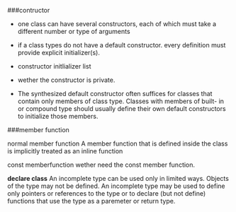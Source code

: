 

###contructor 
* one class can have several constructors, each of which must take a different number or type of arguments
* if a class types do not have a default constructor. every definition must provide explicit initializer(s). 
* constructor initlializer list 
* wether the constructor is private.

* The synthesized default constructor often suffices for classes that contain only members of class type. 
Classes with members of built- in or compound type should usually define their own default constructors 
to initialize those members.

###member function

normal member function
A member function that is defined inside the class is implicitly treated as an inline function

const memberfunction
wether need the const member function.


**declare class**
An incomplete type can be used only in limited ways. Objects of the
type may not be defined. An incomplete type may be used to define
only pointers or references to the type or to declare (but not define)
functions that use the type as a paremeter or return type.
